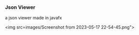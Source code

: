 ### Json Viewer

a json viewer made in javafx

<img src=images/Screenshot from 2023-05-17 22-54-45.png">
